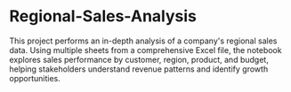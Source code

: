 # Regional-Sales-Analysis
This project performs an in-depth analysis of a company's regional sales data. Using multiple sheets from a comprehensive Excel file, the notebook explores sales performance by customer, region, product, and budget, helping stakeholders understand revenue patterns and identify growth opportunities.
